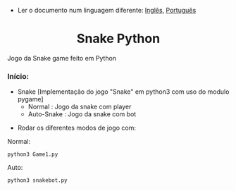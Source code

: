 * Ler o documento num linguagem diferente: [Inglês](README.md), [Português](README.pt.md)

<div align="center">
	<h1><strong>Snake Python</strong></h1>
</div>

Jogo da Snake game feito em Python

### Início:

- Snake [Implementação do jogo "Snake" em python3 com uso do modulo pygame]
  * Normal     : Jogo da snake com player
  * Auto-Snake : Jogo da snake com bot

* Rodar os diferentes modos de jogo com:

Normal:
```
python3 Game1.py
```
Auto:
```
python3 snakebot.py
```